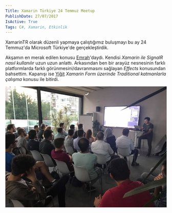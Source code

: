 ```yaml
---
Title: Xamarin Türkiye 24 Temmuz Meetup
PublishDate: 27/07/2017
IsActive: True
Tags: C#, Xamarin, Etkinlik
---
```


XamarinTR olarak düzenli yapmaya çalıştığımız buluşmayı bu ay 24 Temmuz'da Microsoft Türkiye'de gerçekleştirdik. 

Akşamın en merak edilen konusu [Emrah](https://emrahcapar.com/)'daydı. Kendisi _Xamarin ile SignalR nasıl kullanılır_ uzun uzun anlattı. Arkasından ben bir arayüz nesnesinin farklı platformlarda farklı görünmesini/davranmasını sağlayan _Effects_ konusundan bahsettim. Kapanışı ise [Yiğit](http://ozaksut.com/)  _Xamarin  Form üzerinde Traditional katmanlarla çalışma_ konusu ile bitirdi.



![4.jpg](media/Xamarin-Turkiye-24-Temmuz-Meetup/4.jpg)